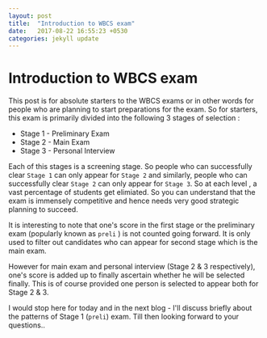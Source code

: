 ```yaml
---
layout: post
title:  "Introduction to WBCS exam"
date:   2017-08-22 16:55:23 +0530
categories: jekyll update
---
```


# Introduction to WBCS exam

This post is for absolute starters to the WBCS exams or in other words for people who are planning to start 
preparations for the exam. So for starters, this exam is primarily divided into the following 3 stages of selection :

* Stage 1 - Preliminary Exam
* Stage 2 - Main Exam
* Stage 3 - Personal Interview

Each of this stages is a screening stage. So people who can successfully clear `Stage 1` can only appear for `Stage 2` and 
similarly, people who can successfully clear `Stage 2` can only appear for `Stage 3`. So at each level , a vast percentage
of students get elimiated. So you can understand that the exam is immensely competitive and hence needs very good strategic
planning to succeed.

It is interesting to note that one's score in the first stage or the preliminary exam (popularly known as `preli` ) is 
not counted going forward. It is only used to filter out candidates who can appear for second stage which is the main exam.

However for main exam and personal interview (Stage 2 & 3 respectively), one's score is added up to finally ascertain 
whether he will be selected finally. This is of course provided one person is selected to appear both for Stage 2 & 3.

I would stop here for today and in the next blog - I'll discuss briefly about the patterns of Stage 1 (`preli`) exam. Till then looking forward to your questions..
